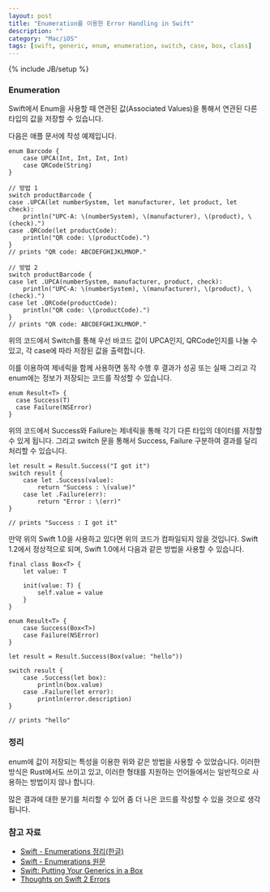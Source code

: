 ```yaml
---
layout: post
title: "Enumeration를 이용한 Error Handling in Swift"
description: ""
category: "Mac/iOS"
tags: [swift, generic, enum, enumeration, switch, case, box, class]
---
```

{% include JB/setup %}

### Enumeration

Swift에서 Enum을 사용할 때 연관된 값(Associated Values)을 통해서 연관된 다른 타입의 값을 저장할 수 있습니다.

다음은 애플 문서에 작성 예제입니다. 

	enum Barcode {
	    case UPCA(Int, Int, Int, Int)
	    case QRCode(String)
	}

	// 방법 1
	switch productBarcode {
	case .UPCA(let numberSystem, let manufacturer, let product, let check):
	    println("UPC-A: \(numberSystem), \(manufacturer), \(product), \(check).")
	case .QRCode(let productCode):
	    println("QR code: \(productCode).")
	}
	// prints "QR code: ABCDEFGHIJKLMNOP."

	// 방법 2
	switch productBarcode {
	case let .UPCA(numberSystem, manufacturer, product, check):
	    println("UPC-A: \(numberSystem), \(manufacturer), \(product), \(check).")
	case let .QRCode(productCode):
	    println("QR code: \(productCode).")
	}
	// prints "QR code: ABCDEFGHIJKLMNOP."

위의 코드에서 Switch를 통해 우선 바코드 값이 UPCA인지, QRCode인지를 나눌 수 있고, 각 case에 따라 저장된 값을 출력합니다. 

이를 이용하여 제네릭을 함께 사용하면 동작 수행 후 결과가 성공 또는 실패 그리고 각 enum에는 정보가 저장되는 코드를 작성할 수 있습니다.

	enum Result<T> {
	  case Success(T)
	  case Failure(NSError)
	}	

위의 코드에서 Success와 Failure는 제네릭을 통해 각기 다른 타입의 데이터를 저장할 수 있게 됩니다. 그리고 switch 문을 통해서 Success, Failure 구분하여 결과를 달리 처리할 수 있습니다.

	let result = Result.Success("I got it")
	switch result {
		case let .Success(value):
			return "Success : \(value)"
		case let .Failure(err):
			return "Error : \(err)"
	}

	// prints "Success : I got it"

만약 위의 Swift 1.0을 사용하고 있다면 위의 코드가 컴파일되지 않을 것입니다. Swift 1.2에서 정상적으로 되며, Swift 1.0에서 다음과 같은 방법을 사용할 수 있습니다.

	final class Box<T> {
	    let value: T
	     
	    init(value: T) {
	        self.value = value
	    }
	}
	 
	enum Result<T> {
	    case Success(Box<T>)
	    case Failure(NSError)
	}

	let result = Result.Success(Box(value: "hello"))

	switch result {
	    case .Success(let box):
	        println(box.value)
	    case .Failure(let error):
	        println(error.description)
	}

	// prints "hello"

### 정리

enum에 값이 저장되는 특성을 이용한 위와 같은 방법을 사용할 수 있었습니다. 이러한 방식은 Rust에서도 쓰이고 있고, 이러한 형태를 지원하는 언어들에서는 일반적으로 사용하는 방법이지 않나 합니다. 

많은 결과에 대한 분기를 처리할 수 있어 좀 더 나은 코드를 작성할 수 있을 것으로 생각됩니다.

### 참고 자료

* [Swift - Enumerations 정리(한글)][minsone]
* [Swift - Enumerations 원문][Apple_Doc_Enumerations]
* [Swift: Putting Your Generics in a Box][Natasha The Robot]
* [Thoughts on Swift 2 Errors][Gist]

[minsone]: ../swift-enumerations-summary/
[Apple_Doc_Enumerations]: https://developer.apple.com/library/ios/documentation/Swift/Conceptual/Swift_Programming_Language/Enumerations.html#//apple_ref/doc/uid/TP40014097-CH12-ID148
[Natasha The Robot]: http://natashatherobot.com/swift-generics-box/
[Gist]: https://gist.github.com/nicklockwood/21495c2015fd2dda56cf